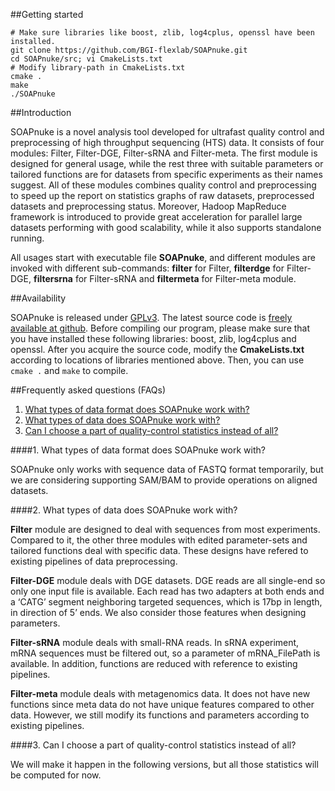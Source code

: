 ##Getting started

	# Make sure libraries like boost, zlib, log4cplus, openssl have been installed.
	git clone https://github.com/BGI-flexlab/SOAPnuke.git
	cd SOAPnuke/src; vi CmakeLists.txt
	# Modify library-path in CmakeLists.txt
	cmake .
	make
	./SOAPnuke
	
##Introduction

SOAPnuke is a novel analysis tool developed for ultrafast quality control and preprocessing of high throughput sequencing (HTS) data. It consists of four modules: Filter, Filter-DGE, Filter-sRNA and Filter-meta. The first module is designed for general usage, while the rest three with suitable parameters or tailored functions are for datasets from specific experiments as their names suggest. All of these modules combines quality control and preprocessing to speed up the report on statistics graphs of raw datasets, preprocessed datasets and preprocessing status. Moreover, Hadoop MapReduce framework is introduced to provide great acceleration for parallel large datasets performing with good scalability, while it also supports standalone running.

All usages start with executable file **SOAPnuke**, and different modules are invoked with different sub-commands: **filter** for Filter,
**filterdge** for Filter-DGE, **filtersrna** for Filter-sRNA and **filtermeta** for Filter-meta module.

##Availability

SOAPnuke is released under [GPLv3][1]. The latest source code is [freely
available at github][2]. Before compiling our program, please make sure that you have installed these following libraries: boost, zlib, log4cplus and openssl. After you acquire the source code, modify the **CmakeLists.txt** according to locations of libraries mentioned above. Then, you can use `cmake .` and `make` to compile.

##Frequently asked questions (FAQs)

1. [What types of data format does SOAPnuke work with?](#dataf)
2. [What types of data does SOAPnuke work with?](#data)
3. [Can I choose a part of quality-control statistics instead of all?](#qcn)

####<a name="dataf"></a>1. What types of data format does SOAPnuke work with?

SOAPnuke only works with sequence data of FASTQ format temporarily, but we are considering supporting SAM/BAM to provide operations on aligned datasets.

####<a name="data"></a>2. What types of data does SOAPnuke work with?

**Filter** module are designed to deal with sequences from most experiments. Compared to it, the other three modules with edited parameter-sets and tailored functions deal with specific data. These designs have refered to existing pipelines of data preprocessing.

**Filter-DGE** module deals with DGE datasets. DGE reads are all single-end so only one input file is available. Each read has two adapters at both ends and a ‘CATG’ segment neighboring targeted sequences, which is 17bp in length, in direction of 5’ ends. We also consider those features when designing parameters.

**Filter-sRNA** module deals with small-RNA reads. In sRNA experiment, mRNA sequences must be filtered out, so a parameter of mRNA_FilePath is available. In addition, functions are reduced with reference to existing pipelines.

**Filter-meta** module deals with metagenomics data. It does not have new functions since meta data do not have unique features compared to other data. However, we still modify its functions and parameters according to existing pipelines.
 
####<a name="qcn"></a>3. Can I choose a part of quality-control statistics instead of all?

We will make it happen in the following versions, but all those statistics will be computed for now.





[1]: http://en.wikipedia.org/wiki/GNU_General_Public_License
[2]: https://github.com/BGI-flexlab/SOAPnuke